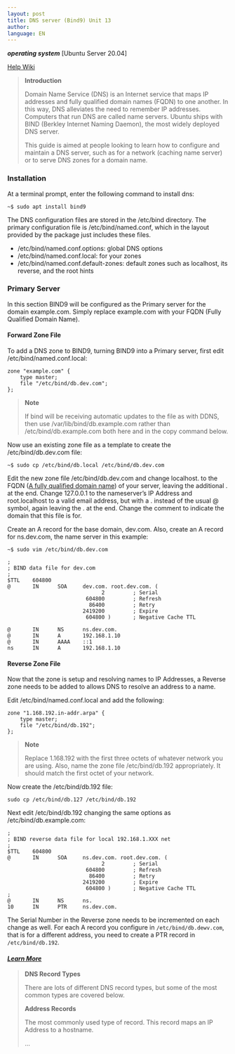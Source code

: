 ```yaml
---
layout: post
title: DNS server (Bind9) Unit 13
author:
language: EN
---
```


***operating system*** \[Ubuntu Server 20.04\]

[Help Wiki](https://help.ubuntu.com/community/BIND9ServerHowto)

> <b>**Introduction**</b>
>
> Domain Name Service (DNS) is an Internet service that maps IP addresses and fully qualified domain names (FQDN) to one another. In this way, DNS alleviates the need to remember IP addresses. Computers that run DNS are called name servers. Ubuntu ships with BIND (Berkley Internet Naming Daemon), the most widely deployed DNS server.
>
> This guide is aimed at people looking to learn how to configure and maintain a DNS server, such as for a network (caching name server) or to serve DNS zones for a domain name. 

### Installation

At a terminal prompt, enter the following command to install dns:

```
~$ sudo apt install bind9
```

The DNS configuration files are stored in the /etc/bind directory. The primary configuration file is /etc/bind/named.conf, which in the layout provided by the package just includes these files.

  - /etc/bind/named.conf.options: global DNS options
  - /etc/bind/named.conf.local: for your zones
  - /etc/bind/named.conf.default-zones: default zones such as localhost, its reverse, and the root hints

### Primary Server

In this section BIND9 will be configured as the Primary server for the domain example.com. Simply replace example.com with your FQDN (Fully Qualified Domain Name).

#### Forward Zone File

To add a DNS zone to BIND9, turning BIND9 into a Primary server, first edit /etc/bind/named.conf.local:

```
zone "example.com" {
    type master;
    file "/etc/bind/db.dev.com";
};
```
> **Note**
>
> If bind will be receiving automatic updates to the file as with DDNS, then use /var/lib/bind/db.example.com rather than /etc/bind/db.example.com both here and in the copy command below.

Now use an existing zone file as a template to create the /etc/bind/db.dev.com file:

```
~$ sudo cp /etc/bind/db.local /etc/bind/db.dev.com
```

Edit the new zone file /etc/bind/db.dev.com and change localhost. to the FQDN ([A fully qualified domain name](https://en.wikipedia.org/wiki/Fully_qualified_domain_name)) of your server, leaving the additional . at the end. Change 127.0.0.1 to the nameserver’s IP Address and root.localhost to a valid email address, but with a . instead of the usual @ symbol, again leaving the . at the end. Change the comment to indicate the domain that this file is for.

Create an A record for the base domain, dev.com. Also, create an A record for ns.dev.com, the name server in this example:

`~$ sudo vim /etc/bind/db.dev.com`

```
;
; BIND data file for dev.com
;
$TTL    604800
@       IN      SOA     dev.com. root.dev.com. (
                              2         ; Serial
                         604800         ; Refresh
                          86400         ; Retry
                        2419200         ; Expire
                         604800 )       ; Negative Cache TTL

@       IN      NS      ns.dev.com.
@       IN      A       192.168.1.10
@       IN      AAAA    ::1
ns      IN      A       192.168.1.10
```

#### Reverse Zone File

Now that the zone is setup and resolving names to IP Addresses, a Reverse zone needs to be added to allows DNS to resolve an address to a name.

Edit /etc/bind/named.conf.local and add the following:

```
zone "1.168.192.in-addr.arpa" {
    type master;
    file "/etc/bind/db.192";
};
```

> **Note**
>
> Replace 1.168.192 with the first three octets of whatever network you are using. Also, name the zone file /etc/bind/db.192 appropriately. It should match the first octet of your network.

Now create the /etc/bind/db.192 file:

```
sudo cp /etc/bind/db.127 /etc/bind/db.192
```

Next edit /etc/bind/db.192 changing the same options as /etc/bind/db.example.com:

```
;
; BIND reverse data file for local 192.168.1.XXX net
;
$TTL    604800
@       IN      SOA     ns.dev.com. root.dev.com. (
                              2         ; Serial
                         604800         ; Refresh
                          86400         ; Retry
                        2419200         ; Expire
                         604800 )       ; Negative Cache TTL
;
@       IN      NS      ns.
10      IN      PTR     ns.dev.com.
```

The Serial Number in the Reverse zone needs to be incremented on each change as well. For each A record you configure in `/etc/bind/db.dewv.com`, that is for a different address, you need to create a PTR record in `/etc/bind/db.192`.

#### [*Learn More*](https://help.ubuntu.com/community/BIND9ServerHowto#DNS_Record_Types)

> **DNS Record Types**
>
> There are lots of different DNS record types, but some of the most common types are covered below.
>
> **Address Records**
>
> The most commonly used type of record. This record maps an IP Address to a hostname.
>
> ...
